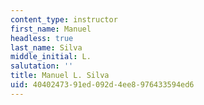 ```yaml
---
content_type: instructor
first_name: Manuel
headless: true
last_name: Silva
middle_initial: L.
salutation: ''
title: Manuel L. Silva
uid: 40402473-91ed-092d-4ee8-976433594ed6
---
```

